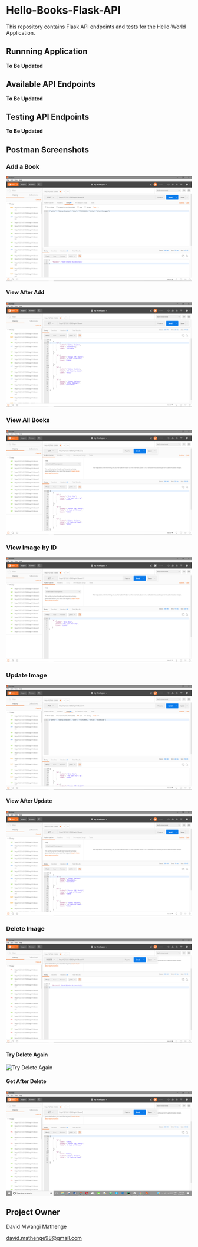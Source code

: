 # Hello-Books-Flask-API
This repository contains Flask API endpoints and tests for the Hello-World Application.

## Runnning Application

**To Be Updated**

## Available API Endpoints

**To Be Updated**

## Testing API Endpoints

**To Be Updated**

## Postman Screenshots

### Add a Book

![Add a Book](https://github.com/brandeddavid/Hello-Books-Flask-API/blob/master/api/screenshots/bookcreated.PNG "Add a Book")

#### View After Add

![View adter Add](https://github.com/brandeddavid/Hello-Books-Flask-API/blob/master/api/screenshots/aftercreation.PNG "View after Add")

### View All Books

![View All Books](https://github.com/brandeddavid/Hello-Books-Flask-API/blob/master/api/screenshots/getallbooks.PNG "View All Books")

### View Image by ID

![View Book By ID](https://github.com/brandeddavid/Hello-Books-Flask-API/blob/master/api/screenshots/getbookbyid.PNG "View Book by ID")

### Update Image

![Update a Book](https://github.com/brandeddavid/Hello-Books-Flask-API/blob/master/api/screenshots/bookupdate.PNG "Update Book")

#### View After Update

![View after Update](https://github.com/brandeddavid/Hello-Books-Flask-API/blob/master/api/screenshots/afterupdate.PNG "View after Update")

### Delete Image

![Delete a Book](https://github.com/brandeddavid/Hello-Books-Flask-API/blob/master/api/screenshots/deletebook.PNG "Delete a Book")

#### Try Delete Again

![Try Delete Again](https://github.com/brandeddavid/Hello-Books-Flask-API/blob/master/api/screenshots/deleteagain.PNG, "Try Delete Again")

#### Get After Delete

![Get After Delete](https://github.com/brandeddavid/Hello-Books-Flask-API/blob/master/api/screenshots/getafterdelete.PNG "Get After Delete")

## Project Owner 

David Mwangi Mathenge

[david.mathenge98@gmail.com](mailto:david.mathenge98@gmail.com)
